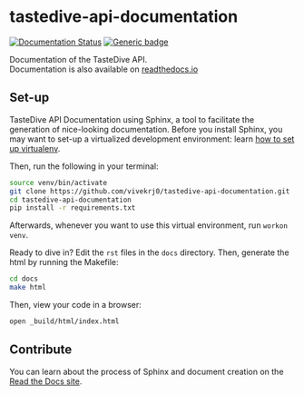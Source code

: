 # tastedive-api-documentation
[![Documentation Status](https://readthedocs.org/projects/tastedive-api-documentation/badge/?version=latest)](https://tastedive-api-documentation.readthedocs.io/en/latest/?badge=latest)
[![Generic badge](https://img.shields.io/badge/build-passing-<COLOR>.svg)](https://tastedive-api-documentation.readthedocs.io/en/latest/?badge=latest)

Documentation of the TasteDive API. </br>
Documentation is also available on [readthedocs.io](https://tastedive-api-documentation.readthedocs.io/en/latest/)
## Set-up 

TasteDive API Documentation using Sphinx, a tool to facilitate the generation of nice-looking documentation. Before you install Sphinx, you may want to set-up a virtualized development environment: learn [how to set up virtualenv](http://docs.python-guide.org/en/latest/dev/virtualenvs/).

Then, run the following in your terminal:

```bash
source venv/bin/activate
git clone https://github.com/vivekrj0/tastedive-api-documentation.git
cd tastedive-api-documentation
pip install -r requirements.txt
```

Afterwards, whenever you want to use this virtual environment, run `workon venv`.


Ready to dive in? Edit the `rst` files in the `docs` directory. Then, generate the html by running the Makefile:

```bash
cd docs
make html
```

Then, view your code in a browser:

```bash
open _build/html/index.html
```
## Contribute

You can learn about the process of Sphinx and document creation on the [Read the Docs site](http://docs.readthedocs.io/en/latest/getting_started.html).

